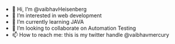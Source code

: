 - 👋 Hi, I’m @vaibhavHeisenberg
- 👀 I’m interested in web development
- 🌱 I’m currently learning JAVA
- 💞️ I’m looking to collaborate on Automation Testing
- 📫 How to reach me: this is my twitter handle @vaibhavmercury

<!---
vaibhavHeisenberg/vaibhavHeisenberg is a ✨ special ✨ repository because its `README.md` (this file) appears on your GitHub profile.
You can click the Preview link to take a look at your changes.
--->
